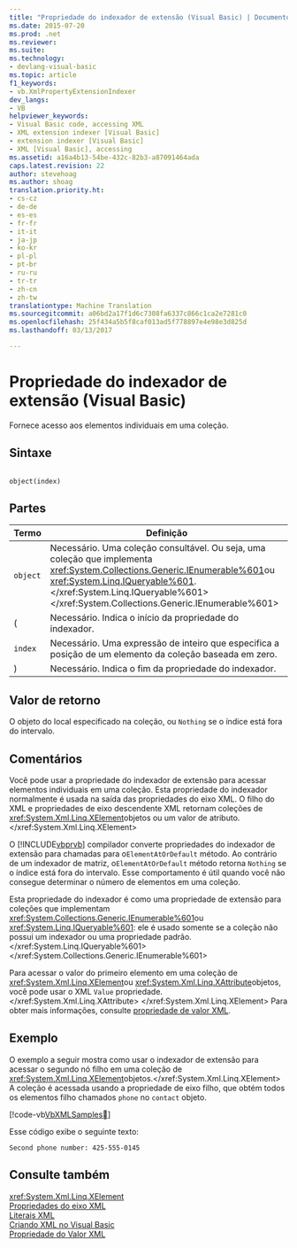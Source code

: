 ```yaml
---
title: "Propriedade do indexador de extensão (Visual Basic) | Documentos do Microsoft"
ms.date: 2015-07-20
ms.prod: .net
ms.reviewer: 
ms.suite: 
ms.technology:
- devlang-visual-basic
ms.topic: article
f1_keywords:
- vb.XmlPropertyExtensionIndexer
dev_langs:
- VB
helpviewer_keywords:
- Visual Basic code, accessing XML
- XML extension indexer [Visual Basic]
- extension indexer [Visual Basic]
- XML [Visual Basic], accessing
ms.assetid: a16a4b13-54be-432c-82b3-a87091464ada
caps.latest.revision: 22
author: stevehoag
ms.author: shoag
translation.priority.ht:
- cs-cz
- de-de
- es-es
- fr-fr
- it-it
- ja-jp
- ko-kr
- pl-pl
- pt-br
- ru-ru
- tr-tr
- zh-cn
- zh-tw
translationtype: Machine Translation
ms.sourcegitcommit: a06bd2a17f1d6c7308fa6337c866c1ca2e7281c0
ms.openlocfilehash: 25f434a5b5f8caf013ad5f778897e4e98e3d825d
ms.lasthandoff: 03/13/2017

---
```

# <a name="extension-indexer-property-visual-basic"></a>Propriedade do indexador de extensão (Visual Basic)
Fornece acesso aos elementos individuais em uma coleção.  
  
## <a name="syntax"></a>Sintaxe  
  
```  
  
object(index)  
```  
  
## <a name="parts"></a>Partes  
  
|Termo|Definição|  
|---|---|  
|`object`|Necessário. Uma coleção consultável. Ou seja, uma coleção que implementa <xref:System.Collections.Generic.IEnumerable%601>ou <xref:System.Linq.IQueryable%601>.</xref:System.Linq.IQueryable%601> </xref:System.Collections.Generic.IEnumerable%601>|  
|(|Necessário. Indica o início da propriedade do indexador.|  
|`index`|Necessário. Uma expressão de inteiro que especifica a posição de um elemento da coleção baseada em zero.|  
|)|Necessário. Indica o fim da propriedade do indexador.|  
  
## <a name="return-value"></a>Valor de retorno  
 O objeto do local especificado na coleção, ou `Nothing` se o índice está fora do intervalo.  
  
## <a name="remarks"></a>Comentários  
 Você pode usar a propriedade do indexador de extensão para acessar elementos individuais em uma coleção. Esta propriedade do indexador normalmente é usada na saída das propriedades do eixo XML. O filho do XML e propriedades de eixo descendente XML retornam coleções de <xref:System.Xml.Linq.XElement>objetos ou um valor de atributo.</xref:System.Xml.Linq.XElement>  
  
 O [!INCLUDE[vbprvb](../../../csharp/programming-guide/concepts/linq/includes/vbprvb_md.md)] compilador converte propriedades do indexador de extensão para chamadas para o`ElementAtOrDefault` método. Ao contrário de um indexador de matriz, o`ElementAtOrDefault` método retorna `Nothing` se o índice está fora do intervalo. Esse comportamento é útil quando você não consegue determinar o número de elementos em uma coleção.  
  
 Esta propriedade do indexador é como uma propriedade de extensão para coleções que implementam <xref:System.Collections.Generic.IEnumerable%601>ou <xref:System.Linq.IQueryable%601>: ele é usado somente se a coleção não possui um indexador ou uma propriedade padrão.</xref:System.Linq.IQueryable%601> </xref:System.Collections.Generic.IEnumerable%601>  
  
 Para acessar o valor do primeiro elemento em uma coleção de <xref:System.Xml.Linq.XElement>ou <xref:System.Xml.Linq.XAttribute>objetos, você pode usar o XML `Value` propriedade.</xref:System.Xml.Linq.XAttribute> </xref:System.Xml.Linq.XElement> Para obter mais informações, consulte [propriedade de valor XML](../../../visual-basic/language-reference/xml-axis/xml-value-property.md).  
  
## <a name="example"></a>Exemplo  
 O exemplo a seguir mostra como usar o indexador de extensão para acessar o segundo nó filho em uma coleção de <xref:System.Xml.Linq.XElement>objetos.</xref:System.Xml.Linq.XElement> A coleção é acessada usando a propriedade de eixo filho, que obtém todos os elementos filho chamados `phone` no `contact` objeto.  
  
 [!code-vb[VbXMLSamples&#24;](../../../visual-basic/language-reference/operators/codesnippet/VisualBasic/extension-indexer-property_1.vb)]  
  
 Esse código exibe o seguinte texto:  
  
 `Second phone number: 425-555-0145`  
  
## <a name="see-also"></a>Consulte também  
 <xref:System.Xml.Linq.XElement>   
 [Propriedades do eixo XML](../../../visual-basic/language-reference/xml-axis/xml-axis-properties.md)   
 [Literais XML](../../../visual-basic/language-reference/xml-literals/index.md)   
 [Criando XML no Visual Basic](../../../visual-basic/programming-guide/language-features/xml/creating-xml.md)   
 [Propriedade do Valor XML](../../../visual-basic/language-reference/xml-axis/xml-value-property.md)
